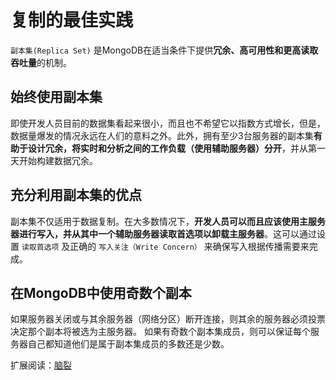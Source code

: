 # 复制的最佳实践

`副本集(Replica Set)` 是MongoDB在适当条件下提供**冗余、高可用性和更高读取吞吐量**的机制。

## 始终使用副本集

即使开发人员目前的数据集看起来很小，而且也不希望它以指数方式增长，但是，数据量爆发的情况永远在人们的意料之外。此外，拥有至少3台服务器的副本集**有助于设计冗余，将实时和分析之间的工作负载（使用辅助服务器）分开**，并从第一天开始构建数据冗余。

## 充分利用副本集的优点

副本集不仅适用于数据复制。在大多数情况下，**开发人员可以而且应该使用主服务器进行写入，并从其中一个辅助服务器读取首选项以卸载主服务器**。这可以通过设置 `读取首选项` 及正确的 `写入关注（Write Concern）` 来确保写入根据传播需要来完成。

## 在MongoDB中使用奇数个副本

如果服务器关闭或与其余服务器（网络分区）断开连接，则其余的服务器必须投票决定那个副本将被选为主服务器。
如果有奇数个副本集成员，则可以保证每个服务器自己都知道他们是属于副本集成员的多数还是少数。

扩展阅读：[脑裂](https://juejin.im/post/6844903895387340813)
